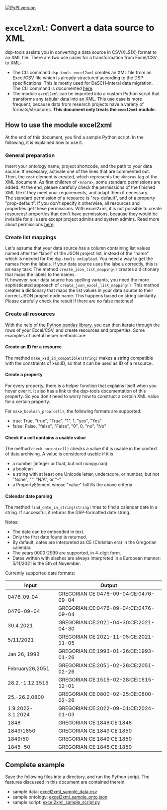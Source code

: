 [![PyPI version](https://badge.fury.io/py/dsp-tools.svg)](https://badge.fury.io/py/dsp-tools)

# `excel2xml`: Convert a data source to XML
dsp-tools assists you in converting a data source in CSV/XLS(X) format to an XML file. There are two use cases for a 
transformation from Excel/CSV to XML: 

 - The CLI command `dsp-tools excel2xml` creates an XML file from an Excel/CSV file which is already structured 
   according to the DSP specifications. This is mostly used for DaSCH-interal data migration. The CLI command is 
   documented [here](dsp-tools-excel.md#cli-command-excel2xml).
 - The module `excel2xml` can be imported into a custom Python script that transforms any tabular data into an XML. This
   use case is more frequent, because data from research projects have a variety of formats/structures. **This document
   only treats the `excel2xml` module.**


## How to use the module excel2xml
At the end of this document, you find a sample Python script. In the following, it is explained how to use it.


### General preparation
Insert your ontology name, project shortcode, and the path to your data source. If necessary, activate one of the lines
that are commented out.  
Then, the `root` element is created, which represents the `<knora>` tag of the XML document. As first children of 
`<knora>`, some standard permissions are added. At the end, please carefully check the permissions of the finished XML
file if they meet your requirements, and adapt them if necessary.  
The standard permission of a resource is "res-default", and of a property "prop-default". If you don't specify it 
otherwise, all resources and properties get these permissions. With excel2xml, it is not possible to create resources/
properties that don't have permissions, because they would be invisible for all users except project admins and system
admins. Read more about permissions [here](./dsp-tools-xmlupload.md#how-to-use-the-permissions-attribute-in-resourcesproperties).


### Create list mappings
Let's assume that your data source has a column containing list values named after the "label" of the JSON project list, 
instead of the "name" which is needed for the `dsp-tools xmlupload`. You need a way to get the names from the labels.
If your data source uses the labels correctly, this is an easy task: The method `create_json_list_mapping()` creates a
dictionary that maps the labels to the names.  
If, however, your data source has spelling variants, you need the more sophisticated approach of 
`create_json_excel_list_mapping()`: This method creates a dictionary that maps the list values in your data source to their 
correct JSON project node name. This happens based on string similarity. Please carefully check the result if there are
no false matches!


### Create all resources
With the help of the [Python pandas library](https://pandas.pydata.org/), you can then iterate through the rows of your 
Excel/CSV, and create resources and properties. Some examples of useful helper methods are:


#### Create an ID for a resource
The method `make_xsd_id_compatible(string)` makes a string compatible with the constraints of xsd:ID, so that it can be 
used as ID of a resource.


#### Create a property
For every property, there is a helper function that explains itself when you hover over it. It also has a link to 
the dsp-tools documentation of this property. So you don't need to worry how to construct a certain XML value for a 
certain property. 

For `make_boolean_prop(cell)`, the following formats are supported:

 - true: True, "true", "True", "1", 1, "yes", "Yes"
 - false: False, "false", "False", "0", 0, "no", "No"


#### Check if a cell contains a usable value
The method `check_notna(cell)` checks a value if it is usable in the context of data archiving. A value is considered 
usable if it is

 - a number (integer or float, but not numpy.nan)
 - a boolean
 - a string with at least one Unicode letter, underscore, or number, but not "None", "<NA>", "N/A", or "-"
 - a PropertyElement whose "value" fulfills the above criteria


#### Calendar date parsing
The method `find_date_in_string(string)` tries to find a calendar date in a string. If successful, it 
returns the DSP-formatted date string.

Notes:

 - The date can be embedded in text. 
 - Only the first date found is returned.
 - By default, dates are interpreted as CE (Christian era) in the Gregorian calendar.
 - The years 0000-2999 are supported, in 4-digit form.
 - Dates written with slashes are always interpreted in a European manner: 5/11/2021 is the 5th of November.

Currently supported date formats:

| Input             | Output                                |
|-------------------|---------------------------------------|
| 0476_09_04        | GREGORIAN:CE:0476-09-04:CE:0476-09-04 |
| 0476-09-04        | GREGORIAN:CE:0476-09-04:CE:0476-09-04 |
| 30.4.2021         | GREGORIAN:CE:2021-04-30:CE:2021-04-30 |
| 5/11/2021         | GREGORIAN:CE:2021-11-05:CE:2021-11-05 |
| Jan 26, 1993      | GREGORIAN:CE:1993-01-26:CE:1993-01-26 |
| February26,2051   | GREGORIAN:CE:2051-02-26:CE:2051-02-26 |
| 28.2.-1.12.1515   | GREGORIAN:CE:1515-02-28:CE:1515-12-01 |
| 25.-26.2.0800     | GREGORIAN:CE:0800-02-25:CE:0800-02-26 |
| 1.9.2022-3.1.2024 | GREGORIAN:CE:2022-09-01:CE:2024-01-03 |
| 1848              | GREGORIAN:CE:1848:CE:1848             |
| 1849/1850         | GREGORIAN:CE:1849:CE:1850             |
| 1849/50           | GREGORIAN:CE:1849:CE:1850             |
| 1845-50           | GREGORIAN:CE:1845:CE:1850             |


## Complete example
Save the following files into a directory, and run the Python script. The features discussed in this document are
contained therein.

 - sample data: [excel2xml_sample_data.csv](assets/templates/excel2xml_sample_data.csv)
 - sample ontology: [excel2xml_sample_onto.json](assets/templates/excel2xml_sample_onto.json)
 - sample script: [excel2xml_sample_script.py](assets/templates/excel2xml_sample_script.py)
